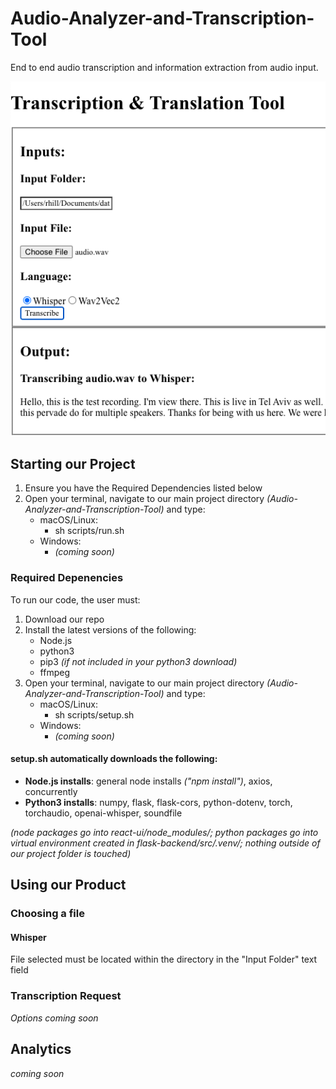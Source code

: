 # Audio-Analyzer-and-Transcription-Tool
End to end audio transcription and information extraction from audio input. 

![image info](./bin/tatl-app.png)

## Starting our Project
1. Ensure you have the Required Dependencies listed below
2. Open your terminal, navigate to our main project directory _(Audio-Analyzer-and-Transcription-Tool)_ and type:
    - macOS/Linux:
        - sh scripts/run.sh
    - Windows:
        - _(coming soon)_

### Required Depenencies
To run our code, the user must:
1. Download our repo
2. Install the latest versions of the following:
    - Node.js
    - python3
    - pip3 _(if not included in your python3 download)_
    - ffmpeg
3. Open your terminal, navigate to our main project directory _(Audio-Analyzer-and-Transcription-Tool)_ and type:
    - macOS/Linux:
        - sh scripts/setup.sh
    - Windows:
        - _(coming soon)_

#### setup.sh automatically downloads the following:

- __Node.js installs__: general node installs _("npm install")_, axios, concurrently
- __Python3 installs__: numpy, flask, flask-cors, python-dotenv, torch, torchaudio, openai-whisper, soundfile

_(node packages go into react-ui/node_modules/; python packages go into virtual environment created in flask-backend/src/.venv/; nothing outside of our project folder is touched)_

## Using our Product
### Choosing a file
#### Whisper
File selected must be located within the directory in the "Input Folder" text field
### Transcription Request
_Options coming soon_

## Analytics
_coming soon_